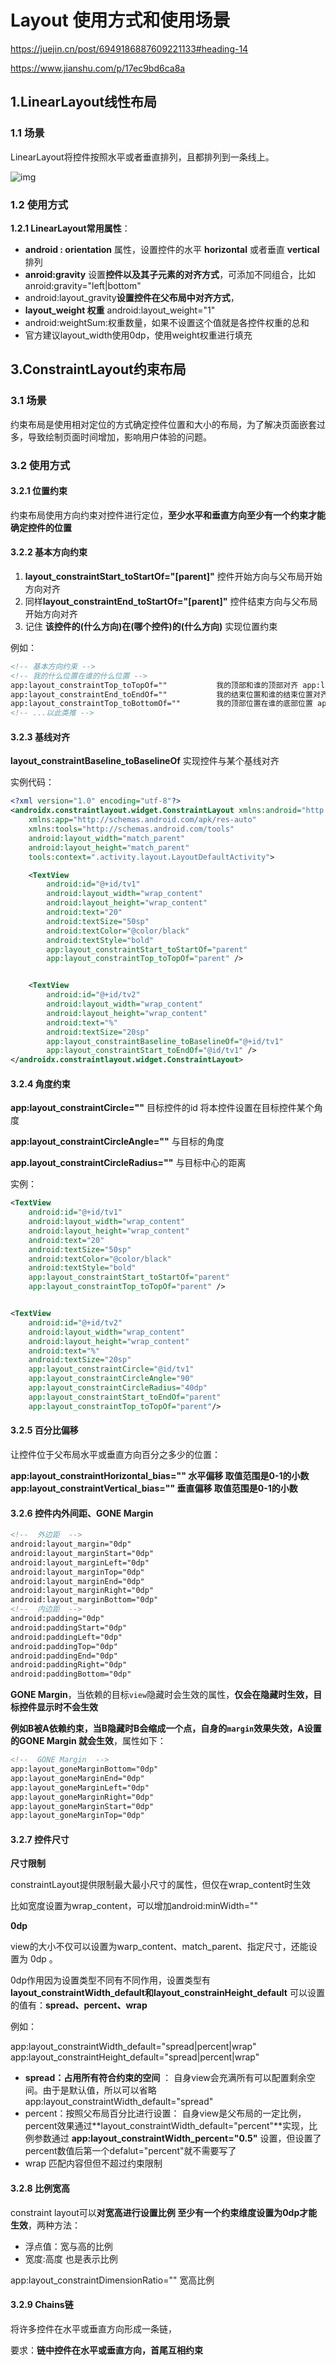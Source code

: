 # Layout 使用方式和使用场景

https://juejin.cn/post/6949186887609221133#heading-14

https://www.jianshu.com/p/17ec9bd6ca8a

## 1.LinearLayout线性布局

### 1.1 场景

LinearLayout将控件按照水平或者垂直排列，且都排列到一条线上。

![img](https://img-blog.csdnimg.cn/30aa8abb5bab45b89450eb72d0f7a680.png?x-oss-process=image/watermark,type_d3F5LXplbmhlaQ,shadow_50,text_Q1NETiBAaHV3ZWkwODE0,size_20,color_FFFFFF,t_70,g_se,x_16)



### 1.2 使用方式

**1.2.1 LinearLayout常用属性**：

+ **android : orientation** 属性，设置控件的水平 **horizontal** 或者垂直 **vertical** 排列
+ **anroid:gravity** 设置**控件以及其子元素的对齐方式**，可添加不同组合，比如 anroid:gravity="left|bottom"
+ android:layout_gravity**设置控件在父布局中对齐方式**，
+ **layout_weight 权重** android:layout_weight="1"
+ android:weightSum:权重数量，如果不设置这个值就是各控件权重的总和
+ 官方建议layout_width使用0dp，使用weight权重进行填充



## 3.ConstraintLayout约束布局

### 3.1 场景

约束布局是使用相对定位的方式确定控件位置和大小的布局，为了解决页面嵌套过多，导致绘制页面时间增加，影响用户体验的问题。

### 3.2 使用方式

#### 3.2.1 位置约束

约束布局使用方向约束对控件进行定位，**至少水平和垂直方向至少有一个约束才能确定控件的位置**

#### 3.2.2 基本方向约束

1. **layout_constraintStart_toStartOf="[parent]"**  控件开始方向与父布局开始方向对齐
2. 同样**layout_constraintEnd_toStartOf="[parent]"**  控件结束方向与父布局开始方向对齐
3. 记住 **该控件的(什么方向)在(哪个控件)的(什么方向)** 实现位置约束

例如：

```xml
<!-- 基本方向约束 --> 
<!-- 我的什么位置在谁的什么位置 --> 
app:layout_constraintTop_toTopOf=""           我的顶部和谁的顶部对齐 app:layout_constraintBottom_toBottomOf=""     我的底部和谁的底部对齐 app:layout_constraintLeft_toLeftOf=""         我的左边和谁的左边对齐 app:layout_constraintRight_toRightOf=""       我的右边和谁的右边对齐 app:layout_constraintStart_toStartOf=""       我的开始位置和谁的开始位置对齐 
app:layout_constraintEnd_toEndOf=""           我的结束位置和谁的结束位置对齐 
app:layout_constraintTop_toBottomOf=""        我的顶部位置在谁的底部位置 app:layout_constraintStart_toEndOf=""         我的开始位置在谁的结束为止
<!-- ...以此类推 -->
```

#### 3.2.3 基线对齐

**layout_constraintBaseline_toBaselineOf**  实现控件与某个基线对齐

实例代码：

```xml
<?xml version="1.0" encoding="utf-8"?>
<androidx.constraintlayout.widget.ConstraintLayout xmlns:android="http://schemas.android.com/apk/res/android"
    xmlns:app="http://schemas.android.com/apk/res-auto"
    xmlns:tools="http://schemas.android.com/tools"
    android:layout_width="match_parent"
    android:layout_height="match_parent"
    tools:context=".activity.layout.LayoutDefaultActivity">

    <TextView
        android:id="@+id/tv1"
        android:layout_width="wrap_content"
        android:layout_height="wrap_content"
        android:text="20"
        android:textSize="50sp"
        android:textColor="@color/black"
        android:textStyle="bold"
        app:layout_constraintStart_toStartOf="parent"
        app:layout_constraintTop_toTopOf="parent" />


    <TextView
        android:id="@+id/tv2"
        android:layout_width="wrap_content"
        android:layout_height="wrap_content"
        android:text="%"
        android:textSize="20sp"
        app:layout_constraintBaseline_toBaselineOf="@+id/tv1"
        app:layout_constraintStart_toEndOf="@id/tv1" />
</androidx.constraintlayout.widget.ConstraintLayout>
```



#### 3.2.4 角度约束

**app:layout_constraintCircle=""** 目标控件的id  将本控件设置在目标控件某个角度

**app:layout_constraintCircleAngle=""** 与目标的角度

**app.layout_constraintCircleRadius=""** 与目标中心的距离

实例：

```xml
<TextView
    android:id="@+id/tv1"
    android:layout_width="wrap_content"
    android:layout_height="wrap_content"
    android:text="20"
    android:textSize="50sp"
    android:textColor="@color/black"
    android:textStyle="bold"
    app:layout_constraintStart_toStartOf="parent"
    app:layout_constraintTop_toTopOf="parent" />


<TextView
    android:id="@+id/tv2"
    android:layout_width="wrap_content"
    android:layout_height="wrap_content"
    android:text="%"
    android:textSize="20sp"
    app:layout_constraintCircle="@id/tv1"
    app:layout_constraintCircleAngle="90"
    app:layout_constraintCircleRadius="40dp"
    app:layout_constraintStart_toEndOf="parent"
    app:layout_constraintTop_toTopOf="parent"/>
```



#### 3.2.5 百分比偏移

让控件位于父布局水平或垂直方向百分之多少的位置：

**app:layout_constraintHorizontal_bias=""   水平偏移 取值范围是0-1的小数 app:layout_constraintVertical_bias=""     垂直偏移 取值范围是0-1的小数**



#### 3.2.6 控件内外间距、GONE Margin

```xml
<!--  外边距  -->
android:layout_margin="0dp" 
android:layout_marginStart="0dp" 
android:layout_marginLeft="0dp" 
android:layout_marginTop="0dp" 
android:layout_marginEnd="0dp" 
android:layout_marginRight="0dp" 
android:layout_marginBottom="0dp" 
<!--  内边距  --> 
android:padding="0dp" 
android:paddingStart="0dp" 
android:paddingLeft="0dp" 
android:paddingTop="0dp" 
android:paddingEnd="0dp" 
android:paddingRight="0dp" 
android:paddingBottom="0dp" 
```



**GONE Margin**，当依赖的目标`view`隐藏时会生效的属性，**仅会在隐藏时生效，目标控件显示时不会生效**

**例如B被A依赖约束，当B隐藏时B会缩成一个点，自身的`margin`效果失效，A设置的GONE Margin 就会生效**，属性如下：

```xml
<!--  GONE Margin  --> 
app:layout_goneMarginBottom="0dp" 
app:layout_goneMarginEnd="0dp" 
app:layout_goneMarginLeft="0dp"
app:layout_goneMarginRight="0dp" 
app:layout_goneMarginStart="0dp" 
app:layout_goneMarginTop="0dp"
```



#### 3.2.7 控件尺寸

**尺寸限制**

constraintLayout提供限制最大最小尺寸的属性，但仅在wrap_content时生效

比如宽度设置为wrap_content，可以增加android:minWidth=""

**0dp**

view的大小不仅可以设置为warp_content、match_parent、指定尺寸，还能设置为 0dp 。

0dp作用因为设置类型不同有不同作用，设置类型有**layout_constraintWidth_default和layout_constrainHeight_default**  可以设置的值有：**spread、percent、wrap**

例如：

app:layout_constraintWidth_default="spread|percent|wrap" app:layout_constraintHeight_default="spread|percent|wrap"

+ **spread：占用所有符合约束的空间** ： 自身view会充满所有可以配置剩余空间。由于是默认值，所以可以省略app:layout_constraintWidth_default="spread" 
+ percent：按照父布局百分比进行设置： 自身view是父布局的一定比例，percent效果通过**layout_constraintWidth_default="percent"**实现，比例参数通过  **app:layout_constraintWidth_percent="0.5"** 设置，但设置了percent数值后第一个defalut="percent"就不需要写了
+ wrap 匹配内容但但不超过约束限制



#### 3.2.8 比例宽高

constraint layout可以**对宽高进行设置比例 至少有一个约束维度设置为0dp才能生效**，两种方法：

+ 浮点值：宽与高的比例
+ 宽度:高度 也是表示比例

app:layout_constraintDimensionRatio=""  宽高比例

#### 3.2.9 Chains链

将许多控件在水平或垂直方向形成一条链，

要求：**链中控件在水平或垂直方向，首尾互相约束**